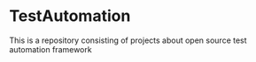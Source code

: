 # TestAutomation
This is a repository consisting of projects about open source test automation framework
